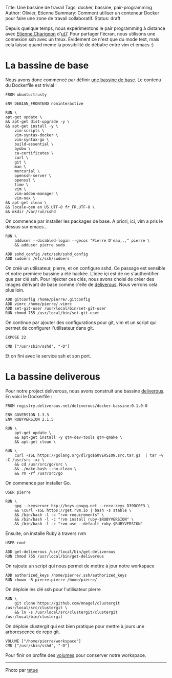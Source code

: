 Title: Une bassine de travail
Tags: docker, bassine, pair-programming
Author: Olivier, Etienne
Summary: Comment utiliser un conteneur Docker pour faire une zone de travail collaboratif.
Status: draft

Depuis quelque temps, nous expérimentons le pair programming à distance avec [Etienne Charignon](http://etienne.charignon.free.fr/spip/) d'[ut7](http://ut7.fr/). Pour partager l'écran, nous utilisons une connexion ssh avec un tmux. Évidement ce n'est que du mode text, mais cela laisse quand meme la possibilité de débatre entre vim et emacs :)

# La bassine de base

Nous avons donc commencé par définir [une bassine de base](https://github.com/Deliverous/docker-bassine/tree/master/base). Le contenu du Dockerfile est trivial :


    FROM ubuntu:trusty

    ENV DEBIAN_FRONTEND noninteractive

    RUN \
    apt-get update \
    && apt-get dist-upgrade -y \
    && apt-get install -y \
        vim-scripts \
        vim-syntax-docker \
        vim-syntax-go \
        build-essential \
        byobu \
        ca-certificates \
        curl \
        git \
        man \
        mercurial \
        openssh-server \
        openssl \
        time \
        vim \
        vim-addon-manager \
        vim-nox \
    && apt-get clean \
    && locale-gen en_US.UTF-8 fr_FR.UTF-8 \
    && mkdir /var/run/sshd


On commence par installer les packages de base. A priori, ici, vim a pris le dessus sur emacs...


    RUN \
        adduser --disabled-login --gecos "Pierre D'eau,,," pierre \
        && adduser pierre sudo

    ADD sshd_config /etc/ssh/sshd_config
    ADD sudoers /etc/ssh/sudoers


On créé un utilisateur, pierre, et on configure sshd. Ce passage est sensible et notre première bassine a été hackée. L'idée içi est de ne s'authentifier que par clé ssh. Pour injecter ces clés, nous avons choisi de créer des images dérivant de base comme c'elle de [deliverous](https://github.com/Deliverous/docker-bassine/tree/master/deliverous). Nous verrons cela plus loin.


    ADD gitconfig /home/pierre/.gitconfig
    ADD vimrc /home/pierre/.vimrc
    ADD set-git-user /usr/local/bin/set-git-user
    RUN chmod 755 /usr/local/bin/set-git-user


On continue par ajouter des configurations pour git, vim et un script qui permet de configurer l'utilisateur dans git.


    EXPOSE 22

    CMD ["/usr/sbin/sshd", "-D"]


Et on fini avec le service ssh et son port.


# La bassine deliverous

Pour notre project deliverous, nous avons construit une bassine [deliverous](https://github.com/Deliverous/docker-bassine/tree/master/deliverous). En voici le Dockerfile :


    FROM registry.deliverous.net/deliverous/docker-bassine:0.1.0-0

    ENV GOVERSION 1.3.3
    ENV RUBYVERSION 2.1.5

    RUN \
        apt-get update \
        && apt-get install -y qt4-dev-tools qt4-qmake \
        && apt-get clean \

    RUN \
        curl -sSL https://golang.org/dl/go$GOVERSION.src.tar.gz  | tar -v -C /usr/src -xz \
        && cd /usr/src/go/src \
        && ./make.bash --no-clean \
        && rm -rf /usr/src/go


On commence par installer Go.


    USER pierre

    RUN \
        gpg --keyserver hkp://keys.gnupg.net --recv-keys D39DC0E3 \
        && \curl -sSL https://get.rvm.io | bash -s stable \
        && /bin/bash -l -c "rvm requirements" \
        && /bin/bash -l -c "rvm install ruby-$RUBYVERSION" \
        && /bin/bash -l -c "rvm use --default ruby-$RUBYVERSION"


Ensuite, on installe Ruby à travers rvm


    USER root

    ADD get-deliverous /usr/local/bin/get-deliverous
    RUN chmod 755 /usr/local/bin/get-deliverous


On rajoute un script qui nous permet de mettre à jour notre workspace


    ADD authorized_keys /home/pierre/.ssh/authorized_keys
    RUN chown -R pierre:pierre /home/pierre/


On déploie les clé ssh pour l'utilisateur pierre


    RUN \
        git clone https://github.com/mnagel/clustergit /usr/local/src/clustergit \
        && ln -s /usr/local/src/clustergit/clustergit /usr/local/bin/clustergit


On déploie clustergit qui est bien pratique pour mettre à jours une arborescence de repo git.


    VOLUME ["/home/pierre/workspace"]
    CMD ["/usr/sbin/sshd", "-D"]


Pour finir on profite des [volumes](2015-01-26.volumes.html) pour conserver notre workspace.

---
Photo par [tetue](https://www.flickr.com/photos/romytetue/109188206)
